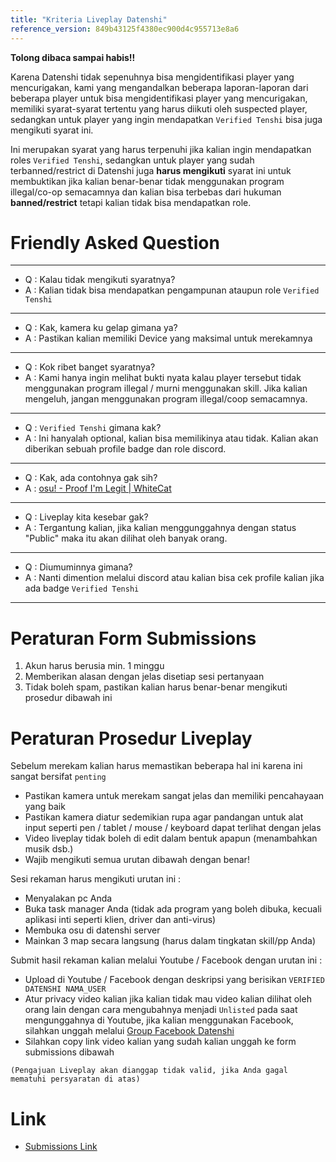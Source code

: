 ```yaml
---
title: "Kriteria Liveplay Datenshi"
reference_version: 849b43125f4380ec900d4c955713e8a6
---
```

**Tolong dibaca sampai habis!!**

Karena Datenshi tidak sepenuhnya bisa mengidentifikasi player yang mencurigakan, kami yang mengandalkan beberapa laporan-laporan dari beberapa player untuk bisa mengidentifikasi player yang mencurigakan, memiliki syarat-syarat tertentu yang harus diikuti oleh suspected player, sedangkan untuk player yang ingin mendapatkan `Verified Tenshi` bisa juga mengikuti syarat ini.

Ini merupakan syarat yang harus terpenuhi jika kalian ingin mendapatkan roles `Verified Tenshi`, sedangkan untuk player yang sudah terbanned/restrict di Datenshi juga **harus mengikuti** syarat ini untuk membuktikan jika kalian benar-benar tidak menggunakan program illegal/co-op semacamnya dan kalian bisa terbebas dari hukuman **banned/restrict** tetapi kalian tidak bisa mendapatkan role.

# Friendly Asked Question

-----------------------

- Q : Kalau tidak mengikuti syaratnya?
- A : Kalian tidak bisa mendapatkan pengampunan ataupun role `Verified Tenshi`

-----------------------

- Q : Kak, kamera ku gelap gimana ya?
- A : Pastikan kalian memiliki Device yang maksimal untuk merekamnya

-----------------------

- Q : Kok ribet banget syaratnya?
- A : Kami hanya ingin melihat bukti nyata kalau player tersebut tidak menggunakan program illegal / murni menggunakan skill. Jika kalian mengeluh, jangan menggunakan program illegal/coop semacamnya.

-----------------------

- Q : `Verified Tenshi` gimana kak?
- A : Ini hanyalah optional, kalian bisa memilikinya atau tidak. Kalian akan diberikan sebuah profile badge dan role discord.

-----------------------

- Q : Kak, ada contohnya gak sih?
- A : [osu! - Proof I'm Legit | WhiteCat](https://www.youtube.com/watch?v=qvK61jD-ELM)

-----------------------

- Q : Liveplay kita kesebar gak?
- A : Tergantung kalian, jika kalian menggunggahnya dengan status "Public" maka itu akan dilihat oleh banyak orang.

-----------------------

- Q : Diumuminnya gimana?
- A : Nanti dimention melalui discord atau kalian bisa cek profile kalian jika ada badge `Verified Tenshi`

-----------------------

# Peraturan Form Submissions

1. Akun harus berusia min. 1 minggu
2. Memberikan alasan dengan jelas disetiap sesi pertanyaan
3. Tidak boleh spam, pastikan kalian harus benar-benar mengikuti prosedur dibawah ini

# Peraturan Prosedur Liveplay

Sebelum merekam kalian harus memastikan beberapa hal ini karena ini sangat bersifat `penting` 

- Pastikan kamera untuk merekam sangat jelas dan memiliki pencahayaan yang baik
- Pastikan kamera diatur sedemikian rupa agar pandangan untuk alat input seperti pen / tablet / mouse / keyboard dapat terlihat dengan jelas
- Video  liveplay tidak boleh di edit dalam bentuk apapun (menambahkan musik dsb.)
- Wajib mengikuti semua urutan dibawah dengan benar! 

Sesi rekaman harus mengikuti urutan ini :

- Menyalakan pc Anda
- Buka task manager Anda (tidak ada program yang boleh dibuka, kecuali aplikasi inti seperti klien, driver dan anti-virus)
- Membuka osu di datenshi server
- Mainkan 3 map secara langsung (harus dalam tingkatan skill/pp Anda)

Submit hasil rekaman kalian melalui Youtube / Facebook dengan urutan ini :

- Upload di Youtube / Facebook dengan deskripsi yang berisikan `VERIFIED DATENSHI NAMA_USER`
- Atur privacy video kalian jika kalian tidak mau video kalian dilihat oleh orang lain dengan cara mengubahnya menjadi `Unlisted` pada saat mengunggahnya di Youtube, jika kalian menggunakan Facebook, silahkan unggah melalui [Group Facebook Datenshi](https://www.facebook.com/groups/osu.datenshi)
- Silahkan copy link video kalian yang sudah kalian unggah ke form submissions dibawah

`(Pengajuan Liveplay akan dianggap tidak valid, jika Anda gagal mematuhi persyaratan di atas)`

# Link

- [Submissions Link](https://forms.gle/rwV18azmt6hfGrCd9)
